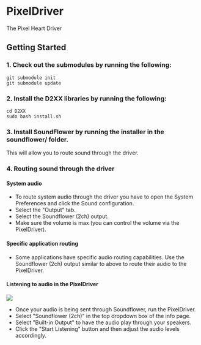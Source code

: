 PixelDriver
===========

The Pixel Heart Driver

Getting Started
---------------

### 1. Check out the submodules by running the following:

```
git submodule init
git submodule update
```

### 2. Install the D2XX libraries by running the following:

```
cd D2XX
sudo bash install.sh
```

### 3. Install SoundFlower by running the installer in the soundflower/ folder.

This will allow you to route sound through the driver.

### 4. Routing sound through the driver

#### System audio

- To route system audio through the driver you have to open the System Preferences and click the Sound
  configuration.
- Select the "Output" tab.
- Select the Soundflower (2ch) output.
- Make sure the volume is max (you can control the volume via the PixelDriver).

#### Specific application routing

- Some applications have specific audio routing capabilities. Use the Soundflower (2ch) output similar to
  above to route their audio to the PixelDriver.

#### Listening to audio in the PixelDriver

[![](https://raw.github.com/ThePixelHeart/PixelDriver/master/pixeldriverinfopanel.png)](https://raw.github.com/ThePixelHeart/PixelDriver/master/pixeldriverinfopanel.png)

- Once your audio is being sent through Soundflower, run the PixelDriver.
- Select "Soundflower (2ch)" in the top dropdown box of the info page.
- Select "Built-in Output" to have the audio play through your speakers.
- Click the "Start Listening" button and then adjust the audio levels accordingly.
